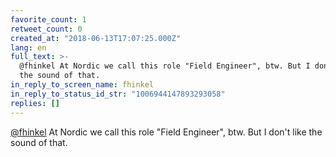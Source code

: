 ```yaml
---
favorite_count: 1
retweet_count: 0
created_at: "2018-06-13T17:07:25.000Z"
lang: en
full_text: >-
  @fhinkel At Nordic we call this role "Field Engineer", btw. But I don't like
  the sound of that.
in_reply_to_screen_name: fhinkel
in_reply_to_status_id_str: "1006944147893293058"
replies: []
---
```


[@fhinkel](https://twitter.com/fhinkel) At Nordic we call this role "Field
Engineer", btw. But I don't like the sound of that.
